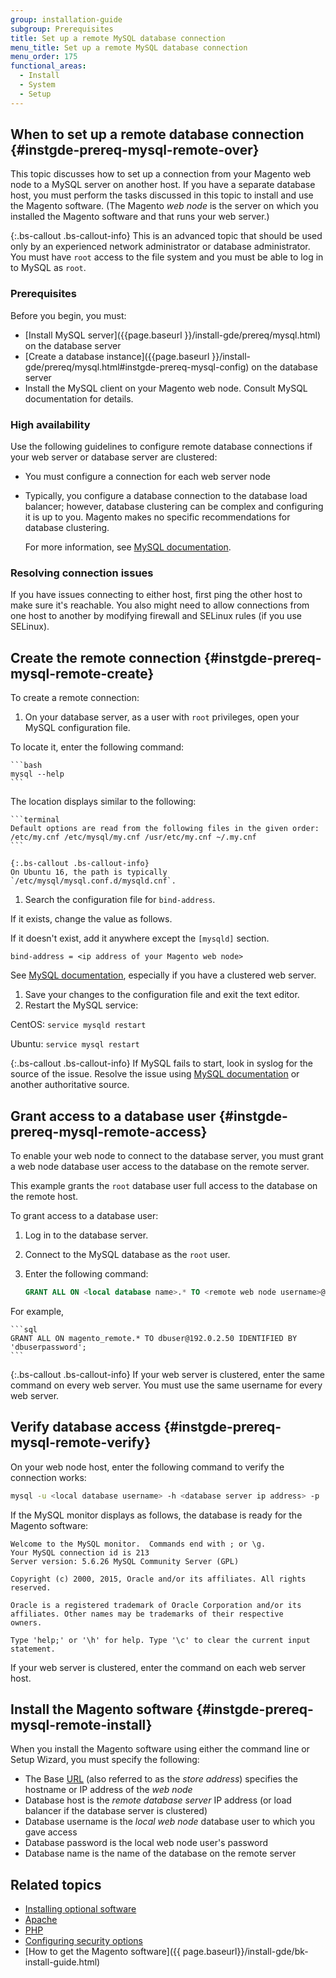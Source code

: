 ```yaml
---
group: installation-guide
subgroup: Prerequisites
title: Set up a remote MySQL database connection
menu_title: Set up a remote MySQL database connection
menu_order: 175
functional_areas:
  - Install
  - System
  - Setup
---
```


## When to set up a remote database connection {#instgde-prereq-mysql-remote-over}

This topic discusses how to set up a connection from your Magento web node to a MySQL server on another host. If you have a separate database host, you must perform the tasks discussed in this topic to install and use the Magento software. (The Magento *web node* is the server on which you installed the Magento software and that runs your web server.)

{:.bs-callout .bs-callout-info}
This is an advanced topic that should be used only by an experienced network administrator or database administrator. You must have `root` access to the file system and you must be able to log in to MySQL as `root`.

### Prerequisites

Before you begin, you must:

* [Install MySQL server]({{page.baseurl }}/install-gde/prereq/mysql.html) on the database server
* [Create a database instance]({{page.baseurl }}/install-gde/prereq/mysql.html#instgde-prereq-mysql-config) on the database server
* Install the MySQL client on your Magento web node. Consult MySQL documentation for details.

### High availability

Use the following guidelines to configure remote database connections if your web server or database server are clustered:

* You must configure a connection for each web server node
* Typically, you configure a database connection to the database load balancer; however, database clustering can be complex and configuring it is up to you. Magento makes no specific recommendations for database clustering.

  For more information, see [MySQL documentation](https://dev.mysql.com/doc/refman/5.6/en/mysql-cluster.html).

### Resolving connection issues

If you have issues connecting to either host, first ping the other host to make sure it's reachable. You also might need to allow connections from one host to another by modifying firewall and SELinux rules (if you use SELinux).

## Create the remote connection {#instgde-prereq-mysql-remote-create}

To create a remote connection:

1. On your database server, as a user with `root` privileges, open your MySQL configuration file.

  To locate it, enter the following command:

    ```bash
    mysql --help
    ```

  The location displays similar to the following:

    ```terminal
    Default options are read from the following files in the given order:
    /etc/my.cnf /etc/mysql/my.cnf /usr/etc/my.cnf ~/.my.cnf
    ```

    {:.bs-callout .bs-callout-info}
    On Ubuntu 16, the path is typically `/etc/mysql/mysql.conf.d/mysqld.cnf`.

1. Search the configuration file for `bind-address`.

  If it exists, change the value as follows.

  If it doesn't exist, add it anywhere except the `[mysqld]` section.

    bind-address = <ip address of your Magento web node>

  See [MySQL documentation](https://dev.mysql.com/doc/refman/5.6/en/server-options.html), especially if you have a clustered web server.

1. Save your changes to the configuration file and exit the text editor.
1. Restart the MySQL service:

  CentOS: `service mysqld restart`

  Ubuntu: `service mysql restart`

{:.bs-callout .bs-callout-info}
If MySQL fails to start, look in syslog for the source of the issue. Resolve the issue using [MySQL documentation](https://dev.mysql.com/doc/refman/5.6/en/server-options.html#option_mysqld_bind-address) or another authoritative source.

## Grant access to a database user {#instgde-prereq-mysql-remote-access}

To enable your web node to connect to the database server, you must grant a web node database user access to the database on the remote server.

This example grants the `root` database user full access to the database on the remote host.

To grant access to a database user:

1. Log in to the database server.
1. Connect to the MySQL database as the `root` user.
1. Enter the following command:

    ```sql
    GRANT ALL ON <local database name>.* TO <remote web node username>@<remote web node server ip address> IDENTIFIED BY '<database user password>';
    ```

  For example,

    ```sql
    GRANT ALL ON magento_remote.* TO dbuser@192.0.2.50 IDENTIFIED BY 'dbuserpassword';
    ```

{:.bs-callout .bs-callout-info}
If your web server is clustered, enter the same command on every web server. You must use the same username for every web server.

## Verify database access {#instgde-prereq-mysql-remote-verify}

On your web node host, enter the following command to verify the connection works:

```bash
mysql -u <local database username> -h <database server ip address> -p
```

If the MySQL monitor displays as follows, the database is ready for the Magento software:

```terminal
Welcome to the MySQL monitor.  Commands end with ; or \g.
Your MySQL connection id is 213
Server version: 5.6.26 MySQL Community Server (GPL)

Copyright (c) 2000, 2015, Oracle and/or its affiliates. All rights reserved.

Oracle is a registered trademark of Oracle Corporation and/or its
affiliates. Other names may be trademarks of their respective
owners.

Type 'help;' or '\h' for help. Type '\c' to clear the current input statement.
```

If your web server is clustered, enter the command on each web server host.

## Install the Magento software {#instgde-prereq-mysql-remote-install}

When you install the Magento software using either the command line or Setup Wizard, you must specify the following:

* The Base [URL](https://glossary.magento.com/url) (also referred to as the *store address*) specifies the hostname or IP address of the *web node*
* Database host is the *remote database server* IP address (or load balancer if the database server is clustered)
* Database username is the *local web node* database user to which you gave access
* Database password is the local web node user's password
* Database name is the name of the database on the remote server

## Related topics

* [Installing optional software]({{page.baseurl}}/install-gde/prereq/optional.html)
* [Apache]({{page.baseurl}}/install-gde/prereq/apache.html)
* [PHP]({{page.baseurl}}/install-gde/prereq/php-settings.html)
* [Configuring security options]({{page.baseurl}}/install-gde/prereq/security.html)
* [How to get the Magento software]({{ page.baseurl}}/install-gde/bk-install-guide.html)
